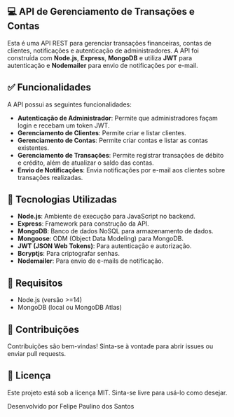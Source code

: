 ## 💻 API de Gerenciamento de Transações e Contas

Esta é uma API REST para gerenciar transações financeiras, contas de clientes, notificações e autenticação de administradores. A API foi construída com **Node.js**, **Express**, **MongoDB** e utiliza **JWT** para autenticação e **Nodemailer** para envio de notificações por e-mail.

## ✅ Funcionalidades

A API possui as seguintes funcionalidades:

- **Autenticação de Administrador**: Permite que administradores façam login e recebam um token JWT.
- **Gerenciamento de Clientes**: Permite criar e listar clientes.
- **Gerenciamento de Contas**: Permite criar contas e listar as contas existentes.
- **Gerenciamento de Transações**: Permite registrar transações de débito e crédito, além de atualizar o saldo das contas.
- **Envio de Notificações**: Envia notificações por e-mail aos clientes sobre transações realizadas.

## 👾 Tecnologias Utilizadas

- **Node.js**: Ambiente de execução para JavaScript no backend.
- **Express**: Framework para construção da API.
- **MongoDB**: Banco de dados NoSQL para armazenamento de dados.
- **Mongoose**: ODM (Object Data Modeling) para MongoDB.
- **JWT (JSON Web Tokens)**: Para autenticação e autorização.
- **Bcryptjs**: Para criptografar senhas.
- **Nodemailer**: Para envio de e-mails de notificação.

## 📗 Requisitos

- Node.js (versão >=14)
- MongoDB (local ou MongoDB Atlas)

## 🤝 Contribuições
Contribuições são bem-vindas! Sinta-se à vontade para abrir issues ou enviar pull requests.

## 📝 Licença
Este projeto está sob a licença MIT. Sinta-se livre para usá-lo como desejar.

Desenvolvido por Felipe Paulino dos Santos

